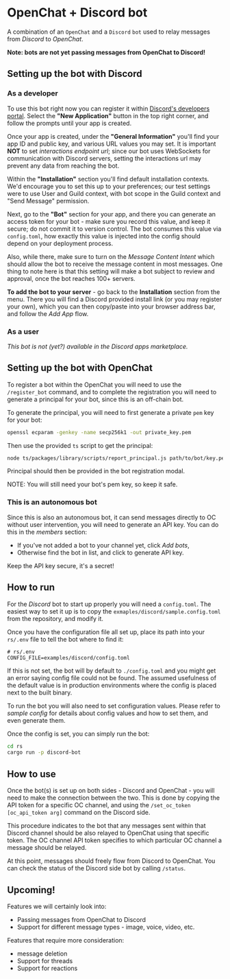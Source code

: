 # OpenChat + Discord bot

A combination of an `OpenChat` and a `Discord` `bot` used to relay messages from _Discord_ to _OpenChat_.

**Note: bots are not yet passing messages from OpenChat to Discord!**

## Setting up the bot with Discord

### As a developer

To use this bot right now you can register it within [Discord's developers portal](https://discord.com/developers/applications). Select the **"New Application"** button in the top right corner, and follow the prompts until your app is created.

Once your app is created, under the **"General Information"** you'll find your app ID and public key, and various URL values you may set. It is important **NOT** to set _interactions endpoint url_; since our bot uses WebSockets for communication with Discord servers, setting the interactions url may prevent any data from reaching the bot.

Within the **"Installation"** section you'll find default installation contexts. We'd encourage you to set this up to your preferences; our test settings were to use User and Guild context, with bot scope in the Guild context and "Send Message" permission.

Next, go to the **"Bot"** section for your app, and there you can generate an access token for your bot - make sure you record this value, and keep it secure; do not commit it to version control. The bot consumes this value via `config.toml`, how exactly this value is injected into the config should depend on your deployment process.

Also, while there, make sure to turn on the _Message Content Intent_ which should allow the bot to receive the message content in most messages. One thing to note here is that this setting will make a bot subject to review and approval, once the bot reaches 100+ servers.

**To add the bot to your server** - go back to the **Installation** section from the menu. There you will find a Discord provided install link (or you may register your own), which you can then copy/paste into your browser address bar, and follow the _Add App_ flow.

### As a user

_This bot is not (yet?) available in the Discord apps marketplace._

## Setting up the bot with OpenChat

To register a bot within the OpenChat you will need to use the `/register_bot` command, and to complete the registration you will need to generate a principal for your bot, since this is an off-chain bot.

To generate the principal, you will need to first generate a private `pem` key for your bot:
```bash
openssl ecparam -genkey -name secp256k1 -out private_key.pem
```

Then use the provided `ts` script to get the principal:
```bash
node ts/packages/library/scripts/report_principal.js path/to/bot/key.pem
```

Principal should then be provided in the bot registration modal.

NOTE: You will still need your bot's pem key, so keep it safe.

### This is an autonomous bot

Since this is also an autonomous bot, it can send messages directly to OC without user intervention, you will need to generate an API key. You can do this in the _members_ section:
- If you've not added a bot to your channel yet, click _Add bots_,
- Otherwise find the bot in list, and click to generate API key.

Keep the API key secure, it's a secret!

## How to run

For the _Discord_ bot to start up properly you will need a `config.toml`. The easiest way to set it up is to copy the `exmaples/discord/sample.config.toml` from the repository, and modify it.

Once you have the configuration file all set up, place its path into your `rs/.env` file to tell the bot where to find it:
```
# rs/.env
CONFIG_FILE=examples/discord/config.toml
```

If this is not set, the bot will by default to `./config.toml` and you might get an error saying config file could not be found. The assumed usefulness of the default value is in production environments where the config is placed next to the built binary.

To run the bot you will also need to set configuration values. Please refer to _sample config_ for details about config values and how to set them, and even generate them.

Once the config is set, you can simply run the bot:
```bash
cd rs
cargo run -p discord-bot
```

## How to use

Once the bot(s) is set up on both sides - Discord and OpenChat - you will need to make the connection between the two. This is done by copying the API token for a specific OC channel, and using the `/set_oc_token [oc_api_token arg]` command on the Discord side.

This procedure indicates to the bot that any messages sent within that Discord channel should be also relayed to OpenChat using that specific token. The OC channel API token specifies to which particular OC channel a message should be relayed.

At this point, messages should freely flow from Discord to OpenChat. You can check the status of the Discord side bot by calling `/status`.

## Upcoming!

Features we will certainly look into:
- Passing messages from OpenChat to Discord
- Support for different message types - image, voice, video, etc.

Features that require more consideration:
- message deletion
- Support for threads
- Support for reactions
